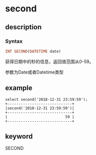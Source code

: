 # second

## description

### Syntax

```Haskell
INT SECOND(DATETIME date)
```

获得日期中的秒的信息，返回值范围从0-59。

参数为Date或者Datetime类型

## example

```Plain Text
select second('2018-12-31 23:59:59');
+-----------------------------+
|second('2018-12-31 23:59:59')|
+-----------------------------+
|                          59 |
+-----------------------------+
```

## keyword

SECOND
